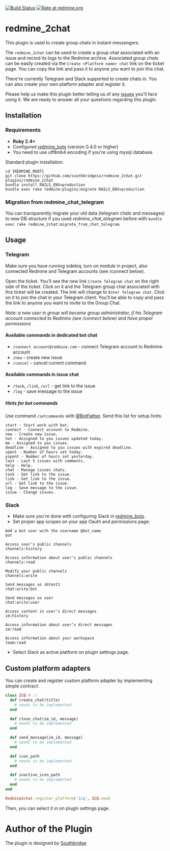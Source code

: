 [![Build Status](https://travis-ci.org/southbridgeio/redmine_2chat.svg?branch=master)](https://travis-ci.org/southbridgeio/redmine_2chat)
[![Rate at redmine.org](http://img.shields.io/badge/rate%20at-redmine.org-blue.svg?style=flat)](http://www.redmine.org/plugins/redmine_2chat)

# redmine_2chat

This plugin is used to create group chats in instant messengers.

The `redmine_2chat` can be used to create a group chat associated with an issue and record its logs to the Redmine archive. Associated group chats can be easily created via the `Create <Platform name> chat` link on the ticket page. You can copy the link and pass it to anyone you want to join this chat.

There're currently Telegram and Slack supported to create chats in. You can also create your own platform adapter and register it.

Please help us make this plugin better telling us of any [issues](https://github.com/southbridgeio/redmine_2сhat/issues) you'll face using it. We are ready to answer all your questions regarding this plugin.


## Installation

### Requirements

* **Ruby 2.4+**
* Configured [redmine_bots](https://github.com/centosadmin/redmine_bots) (version 0.4.0 or higher)
* You need to use utf8mb4 encoding if you're using mysql database

Standard plugin installation:

```
cd {REDMINE_ROOT}
git clone https://github.com/southbridgeio/redmine_2chat.git plugins/redmine_2chat
bundle install RAILS_ENV=production
bundle exec rake redmine:plugins:migrate RAILS_ENV=production
```

### Migration from redmine_chat_telegram

You can transparently migrate your old data (telegram chats and messages) to new DB structure if you used *redmine_chat_telegram* before with `bundle exec rake redmine_2chat:migrate_from_chat_telegram`.

## Usage

### Telegram
Make sure you have running sidekiq, turn on module in project, also connected Redmine and Telegram accounts (see /connect below).

Open the ticket. You'll see the new link `Create Telegram chat` on the right side of the ticket. Click on it and the Telegram group chat associated with this ticket will be created. The link will change to `Enter Telegram chat`. Click on it to join the chat in your Telegram client. You'll be able to copy and pass the link to anyone you want to invite to the Group Chat.

*Note: a new user in group will became group administrator, if his Telegram account connected to Redmine (see /connect below) and have proper permissions*

#### Available commands in dedicated bot chat

- `/connect account@redmine.com` - connect Telegram account to Redmine account
- `/new` - create new issue
- `/cancel` - cancel current command

#### Available commands in issue chat

- `/task`, `/link`, `/url` - get link to the issue
- `/log` - save message to the issue

##### Hints for bot commands

Use command `/setcommands` with [@BotFather](https://telegram.me/botfather). Send this list for setup hints:

```
start - Start work with bot.
connect - Connect account to Redmine.
new - Create new issue.
hot - Assigned to you issues updated today.
me - Assigned to you issues.
deadline - Assigned to you issues with expired deadline.
spent - Number of hours set today.
yspent - Number of hours set yesterday.
last - Last 5 issues with comments.
help - Help.
chat - Manage issues chats.
task - Get link to the issue.
link - Get link to the issue.
url - Get link to the issue.
log - Save message to the issue.
issue - Change issues.
```

### Slack

* Make sure you're done with configuring Slack in [redmine_bots](https://github.com/southbridgeio/redmine_bots).
* Set proper app scopes on your app Oauth and permissions page:

```
Add a bot user with the username @bot_name
bot 		

Access user’s public channels
channels:history 	

Access information about user’s public channels
channels:read 	

Modify your public channels
channels:write 		

Send messages as sbtest1
chat:write:bot 	

Send messages as user
chat:write:user	

Access content in user’s direct messages
im:history 	

Access information about user’s direct messages
im:read 	

Access information about your workspace
team:read
```

* Select Slack as active platform on plugin settings page.

## Custom platform adapters

You can create and register custom platform adapter by implementing simple contract:

```ruby
class ICQ # :)
  def create_chat(title)
    # needs to be implemented
  end

  def close_chat(im_id, message)
    # needs to be implemented
  end

  def send_message(im_id, message)
    # needs to be implemented
  end

  def icon_path
    # needs to be implemented
  end

  def inactive_icon_path
    # needs to be implemented
  end
end

Redmine2chat.register_platform('icq', ICQ.new)

````

Then, you can select it in on plugin settings page.

# Author of the Plugin

The plugin is designed by [Southbridge](https://southbridge.io)
